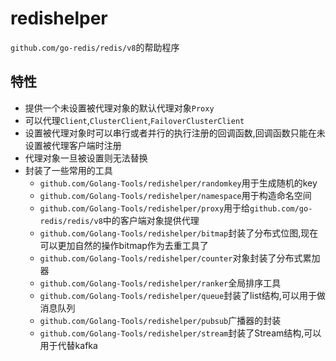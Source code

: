 # redishelper

`github.com/go-redis/redis/v8`的帮助程序

## 特性

+ 提供一个未设置被代理对象的默认代理对象`Proxy`
+ 可以代理`Client`,`ClusterClient`,`FailoverClusterClient`
+ 设置被代理对象时可以串行或者并行的执行注册的回调函数,回调函数只能在未设置被代理客户端时注册
+ 代理对象一旦被设置则无法替换
+ 封装了一些常用的工具
    + `github.com/Golang-Tools/redishelper/randomkey`用于生成随机的key
    + `github.com/Golang-Tools/redishelper/namespace`用于构造命名空间
    + `github.com/Golang-Tools/redishelper/proxy`用于给`github.com/go-redis/redis/v8`中的客户端对象提供代理
    + `github.com/Golang-Tools/redishelper/bitmap`封装了分布式位图,现在可以更加自然的操作bitmap作为去重工具了
    + `github.com/Golang-Tools/redishelper/counter`对象封装了分布式累加器
    + `github.com/Golang-Tools/redishelper/ranker`全局排序工具
    + `github.com/Golang-Tools/redishelper/queue`封装了list结构,可以用于做消息队列
    + `github.com/Golang-Tools/redishelper/pubsub`广播器的封装
    + `github.com/Golang-Tools/redishelper/stream`封装了Stream结构,可以用于代替kafka
